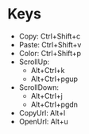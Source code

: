 # Keys

- Copy: Ctrl+Shift+c
- Paste: Ctrl+Shift+v
- Color: Ctrl+Shift+p
- ScrollUp:
   - Alt+Ctrl+k
   - Alt+Ctrl+pgup
- ScrollDown:
   - Alt+Ctrl+j
   - Alt+Ctrl+pgdn
- CopyUrl: Alt+l
- OpenUrl: Alt+u

